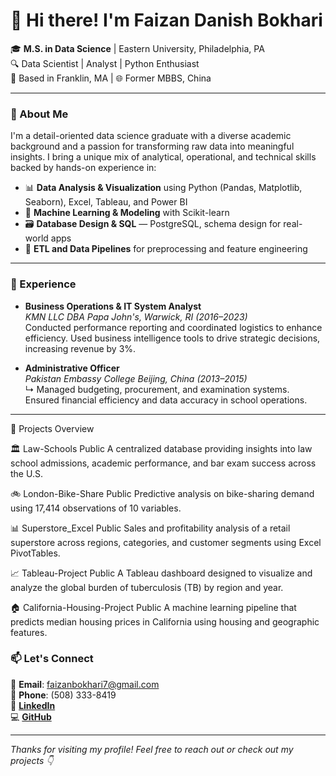 # 👋 Hi there! I'm Faizan Danish Bokhari

🎓 **M.S. in Data Science** | Eastern University, Philadelphia, PA  
🔍 Data Scientist | Analyst | Python Enthusiast  
📍 Based in Franklin, MA | 🌐 Former MBBS, China  

---

### 🚀 About Me

I'm a detail-oriented data science graduate with a diverse academic background and a passion for transforming raw data into meaningful insights. I bring a unique mix of analytical, operational, and technical skills backed by hands-on experience in:

- 📊 **Data Analysis & Visualization** using Python (Pandas, Matplotlib, Seaborn), Excel, Tableau, and Power BI  
- 🧠 **Machine Learning & Modeling** with Scikit-learn  
- 🗃️ **Database Design & SQL** — PostgreSQL, schema design for real-world apps  
- 🔄 **ETL and Data Pipelines** for preprocessing and feature engineering  

---

### 💼 Experience

- **Business Operations & IT System Analyst**  
  *KMN LLC DBA Papa John's, Warwick, RI (2016–2023)*  
Conducted performance reporting and coordinated logistics to enhance efficiency.
Used business intelligence tools to drive strategic decisions, increasing revenue by 3%.


- **Administrative Officer**  
  *Pakistan Embassy College Beijing, China (2013–2015)*  
  ↳ Managed budgeting, procurement, and examination systems.
Ensured financial efficiency and data accuracy in school operations.
---

📂 Projects Overview

🏛 Law-Schools Public
A centralized database providing insights into law school admissions, academic performance, and bar exam success across the U.S.


🚲 London-Bike-Share Public
Predictive analysis on bike-sharing demand using 17,414 observations of 10 variables. 


📊 Superstore_Excel Public
Sales and profitability analysis of a retail superstore across regions, categories, and customer segments using Excel PivotTables.

📈 Tableau-Project Public
A Tableau dashboard designed to visualize and analyze the global burden of tuberculosis (TB) by region and year.


🏠 California-Housing-Project Public
A machine learning pipeline that predicts median housing prices in California using housing and geographic features.

### 📫 Let's Connect

📧 **Email**: faizanbokhari7@gmail.com  
📱 **Phone**: (508) 333-8419  
🔗 [**LinkedIn**](https://www.linkedin.com/in/faizan-bokhari/)  
💻 [**GitHub**](https://github.com/fbokhari7)

---

*Thanks for visiting my profile! Feel free to reach out or check out my projects 👇*


<!---
fbokhari7/fbokhari7 is a ✨ special ✨ repository because its `README.md` (this file) appears on your GitHub profile.
You can click the Preview link to take a look at your changes.
--->
